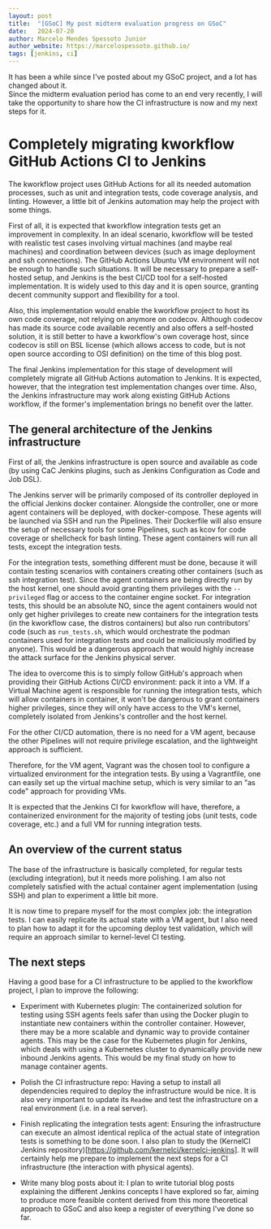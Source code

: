 ```yaml
---
layout: post
title:  "[GSoC] My post midterm evaluation progress on GSoC"
date:   2024-07-20
author: Marcelo Mendes Spessoto Junior
author_website: https://marcelospessoto.github.io/
tags: [jenkins, ci]
---
```


It has been a while since I've posted about my GSoC project, and a lot has changed about it.  
Since the midterm evaluation period has come to an end very recently, I will take the opportunity
to share how the CI infrastructure is now and my next steps for it.

# Completely migrating kworkflow GitHub Actions CI to Jenkins

The kworkflow project uses GitHub Actions for all its needed automation processes, such as unit and 
integration tests, code coverage analysis, and linting. However, a little bit of Jenkins automation may
help the project with some things.

First of all, it is expected that kworkflow integration tests get an improvement in complexity. In an ideal
scenario, kworkflow will be tested with realistic test cases involving virtual machines (and maybe real 
machines) and coordination between devices (such as image deployment and ssh connections). The GitHub Actions
Ubuntu VM environment will not be enough to handle such situations. It will be necessary to prepare a
self-hosted setup, and Jenkins is the best CI/CD tool for a self-hosted implementation. It is widely used
to this day and it is open source, granting decent community support and flexibility for a tool.

Also, this implementation would enable the kworkflow project to host its own code coverage, not relying on
anymore on codecov. Although codecov has made its source code available recently and also offers a 
self-hosted solution, it is still better to have a kworkflow's own coverage host, since codecov is still
on BSL license (which allows access to code, but is not open source according to OSI definition) on the 
time of this blog post.

The final Jenkins implementation for this stage of development will completely migrate all
GitHub Actions automation to Jenkins. It is expected, however, that the integration test implementation
changes over time. Also, the Jenkins infrastructure may work along existing GitHub Actions workflow,
if the former's implementation brings no benefit over the latter.

## The general architecture of the Jenkins infrastructure

First of all, the Jenkins infrastructure is open source and available as code (by using CaC Jenkins plugins,
such as Jenkins Configuration as Code and Job DSL).

The Jenkins server will be primarily composed of its controller deployed in the official Jenkins docker
container. Alongside the controller, one or more agent containers will be deployed, with docker-compose.
These agents will be launched via SSH and run the Pipelines. Their Dockerfile will also ensure the 
setup of necessary tools for some Pipelines, such as kcov for code coverage or shellcheck for bash linting.
These agent containers will run all tests, except the integration tests. 

For the integration tests, something different must be done, because it will contain testing scenarios
with containers creating other containers (such as ssh integration test). Since the agent containers are being directly
run by the host kernel, one should avoid granting them privileges with the `--privileged` flag or access to the 
container engine socket. For integration tests, this should be an absolute NO, since the 
agent containers would not only get higher privileges to create new containers for the integration tests (in
the kworkflow case, the distros containers) but also run contributors' code (such as `run_tests.sh`, which would
orchestrate the podman containers used for integration tests and could be maliciously modified by anyone). This 
would be a dangerous approach that would highly increase the attack surface for the Jenkins physical server.

The idea to overcome this is to simply follow GitHub's approach when providing their GitHub Actions CI/CD
environment: pack it into a VM. If a Virtual Machine agent is responsible for running the integration tests, 
which will allow containers in container, it won't be dangerous to grant containers higher privileges, since
they will only have access to the VM's kernel, completely isolated from Jenkins's controller and the 
host kernel.

For the other CI/CD automation, there is no need for a VM agent, because the other Pipelines will not
require privilege escalation, and the lightweight approach is sufficient.

Therefore, for the VM agent, Vagrant was the chosen tool to configure a virtualized environment for 
the integration tests. By using a Vagrantfile, one can easily set up the virtual machine setup, which
is very similar to an "as code" approach for providing VMs.

It is expected that the Jenkins CI for kworkflow will have, therefore, a containerized environment for
the majority of testing jobs (unit tests, code coverage, etc.) and a full VM for running integration tests.

## An overview of the current status

The base of the infrastructure is basically completed, for regular tests (excluding integration), but it
needs more polishing. I am also not completely satisfied with the actual container agent implementation (using SSH)
and plan to experiment a little bit more.

It is now time to prepare myself for the most complex job: the integration tests. I can easily replicate its
actual state with a VM agent, but I also need to plan how to adapt it for the upcoming deploy test validation,
which will require an approach similar to kernel-level CI testing.

## The next steps

Having a good base for a CI infrastructure to be applied to the kworkflow project, I plan to improve the 
following:

+ Experiment with Kubernetes plugin: The containerized solution for testing using SSH agents feels safer
than using the Docker plugin to instantiate new containers within the controller container. However, there
may be a more scalable and dynamic way to provide container agents. This may be the case for the Kubernetes
plugin for Jenkins, which deals with using a Kubernetes cluster to dynamically provide new inbound Jenkins
agents. This would be my final study on how to manage container agents.

+ Polish the CI infrastructure repo: Having a setup to install all dependencies required to deploy the
infrastructure would be nice. It is also very important to update its `Readme` and test the infrastructure
on a real environment (i.e. in a real server).

+ Finish replicating the integration tests agent: Ensuring the infrastructure can execute an almost
identical replica of the actual state of integration tests is something to be done soon. I also plan to 
study the (KernelCI Jenkins repository)[https://github.com/kernelci/kernelci-jenkins]. It will certainly
help me prepare to implement the next steps for a CI infrastructure (the interaction with physical agents).

+ Write many blog posts about it: I plan to write tutorial blog posts explaining the different Jenkins 
concepts I have explored so far, aiming to produce more feasible content derived from this more theoretical 
approach to GSoC and also keep a register of everything I've done so far.


